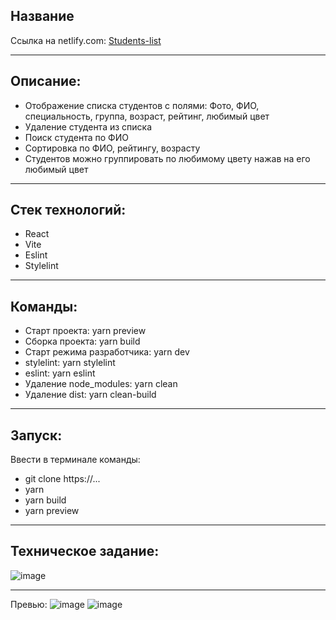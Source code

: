 ﻿## Название

Ссылка на netlify.com: [Students-list](https://students-list-doubletapp.netlify.app)

***

## Описание:

* Отображение списка студентов с полями: Фото, ФИО, специальность, группа, возраст,
рейтинг, любимый цвет
* Удаление студента из списка
* Поиск студента по ФИО
* Сортировка по ФИО, рейтингу, возрасту
* Студентов можно группировать по любимому цвету нажав на его любимый цвет


***

## Стек технологий: 
* React 
* Vite
* Eslint
* Stylelint

***

## Команды:
* Старт проекта: yarn preview
* Сборка проекта: yarn build
* Старт режима разработчика: yarn dev
* stylelint: yarn stylelint
* eslint: yarn eslint
* Удаление node_modules: yarn clean
* Удаление dist: yarn clean-build

***

## Запуск:
Ввести в терминале команды:
* git clone https://...
* yarn
* yarn build
* yarn preview

***

## Техническое задание:

![image](https://github.com/AlexeyMachehin/Students-list/assets/99137228/51be9b1a-3897-4197-8d66-6e990116f44d)


***

Превью:
![image](https://github.com/AlexeyMachehin/Students-list/assets/99137228/1699d2a3-93c4-400c-a3f2-438bd0944aa1)
![image](https://github.com/AlexeyMachehin/Students-list/assets/99137228/bc66b894-5f5e-41ac-94d2-120a73a4118d)


